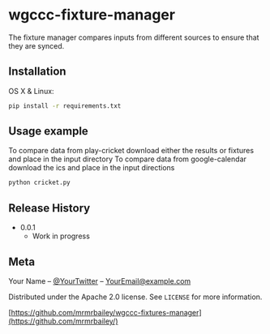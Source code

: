 # wgccc-fixture-manager


The fixture manager compares inputs from different sources to ensure that they are synced.


## Installation

OS X & Linux:

```sh
pip install -r requirements.txt
```

## Usage example

To compare data from play-cricket download either the results or fixtures and place in the input directory
To compare data from google-calendar download the ics and place in the input directions

```sh
python cricket.py
```

## Release History


* 0.0.1
    * Work in progress

## Meta

Your Name – [@YourTwitter](https://twitter.com/dbader_org) – YourEmail@example.com

Distributed under the Apache 2.0 license. See ``LICENSE`` for more information.

[https://github.com/mrmrbailey/wgccc-fixtures-manager](https://github.com/mrmrbailey/)
